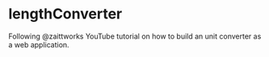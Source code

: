# lengthConverter
Following @zaittworks YouTube tutorial on how to build an unit converter as a web application.
